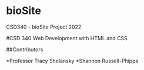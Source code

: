 # bioSite
CSD340 - bioSite Project 2022

#CSD 340 Web Development with HTML and CSS

##Contributors

*Professor Tracy Shelansky
*Shannon Russell-Phipps

